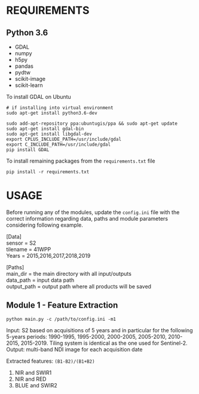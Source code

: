 # REQUIREMENTS

## Python 3.6
* GDAL
* numpy
* h5py
* pandas
* pydtw
* scikit-image
* scikit-learn

To install GDAL on Ubuntu
```
# if installing into virtual environment
sudo apt-get install python3.6-dev
```
```
sudo add-apt-repository ppa:ubuntugis/ppa && sudo apt-get update
sudo apt-get install gdal-bin
sudo apt-get install libgdal-dev
export CPLUS_INCLUDE_PATH=/usr/include/gdal
export C_INCLUDE_PATH=/usr/include/gdal
pip install GDAL
```

To install remaining packages from the `requirements.txt` file
```
pip install -r requirements.txt
```



# USAGE

Before running any of the modules, update the `config.ini` file with the correct information regarding data, paths and module parameters considering following example.

[Data] <br />
sensor = S2<br />
tilename = 41WPP<br />
Years = 2015,2016,2017,2018,2019

[Paths] <br />
main_dir = the main directory with all input/outputs<br />
data_path = input data path<br />
output_path = output path where all products will be saved



## Module 1 - Feature Extraction
```
python main.py -c /path/to/config.ini -m1
```

Input: S2 based on acquisitions of 5 years and in particular for the following 5-years periods: 1990-1995, 1995-2000, 2000-2005, 2005-2010, 2010-2015, 2015-2019. Tiling system is identical as the one used for Sentinel-2. <br />
Output: multi-band NDI image for each acquisition date

Extracted features: `(B1-B2)/(B1+B2)`
1. NIR and SWIR1
5. NIR and RED
7. BLUE and SWIR2 



 







